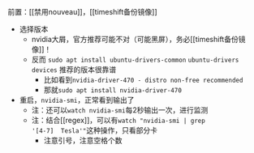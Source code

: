 前置：[[禁用nouveau]]，[[timeshift备份镜像]]

- 选择版本
  - nvidia大屑，官方推荐可能不对（可能黑屏），务必[[timeshift备份镜像]]！
  - 反而
`sudo apt install ubuntu-drivers-common`
`ubuntu-drivers devices`
推荐的版本很靠谱
    - 比如看到`nvidia-driver-470 - distro non-free recommended`
    - 那就`sudo apt install nvidia-driver-470`
- 重启，`nvidia-smi`，正常看到输出了
  - 注：还可以`watch nvidia-smi`每2秒输出一次，进行监测
  - 注：结合[[regex]]，可以有<code>watch "nvidia-smi | grep '[4-7]&nbsp;&nbsp;Tesla'"</code>这种操作，只看部分卡
    - 注意引号，注意空格个数